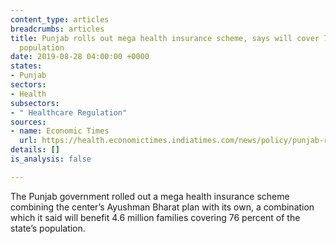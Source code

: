 ```yaml
---
content_type: articles
breadcrumbs: articles
title: Punjab rolls out mega health insurance scheme, says will cover 76 pc of state's
  population
date: 2019-08-28 04:00:00 +0000
states:
- Punjab
sectors:
- Health
subsectors:
- " Healthcare Regulation"
sources:
- name: Economic Times
  url: https://health.economictimes.indiatimes.com/news/policy/punjab-rolls-out-mega-health-insurance-scheme-says-will-cover-76-pc-of-states-population/70763709
details: []
is_analysis: false

---
```

The Punjab government rolled out a mega health insurance scheme combining the center’s Ayushman Bharat plan with its own, a combination which it said will benefit 4.6 million families covering 76 percent of the state’s population.
